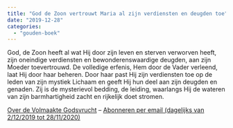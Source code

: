 ```yaml
---
title: "God de Zoon vertrouwt Maria al zijn verdiensten en deugden toe"
date: "2019-12-28"
categories: 
  - "gouden-boek"
---
```


God, de Zoon heeft al wat Hij door zijn leven en sterven verworven heeft, zijn oneindige verdiensten en bewonderenswaardige deugden, aan zijn Moeder toevertrouwd. De volledige erfenis, Hem door de Vader verleend, laat Hij door haar beheren. Door haar past Hij zijn verdiensten toe op de leden van zijn mystiek Lichaam en geeft Hij hun deel aan zijn deugden en genaden. Zij is de mysterievol bedding, de leiding, waarlangs Hij de wateren van zijn barmhartigheid zacht en rijkelijk doet stromen.

[Over de Volmaakte Godsvrucht](/blog/een-jaar-lang-volmaakte-godsvrucht/) – [Abonneren per email (dagelijks van 2/12/2019 tot 28/11/2020)](http://eepurl.com/9RKvX)
